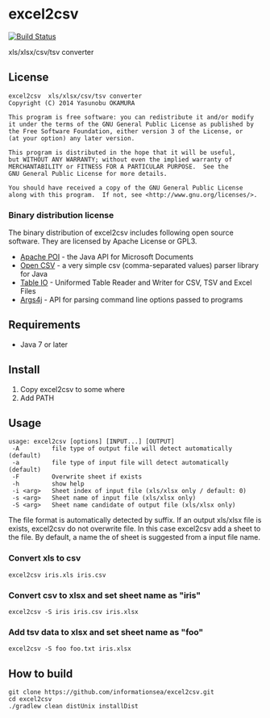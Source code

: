 excel2csv
=========

[![Build Status](https://travis-ci.org/informationsea/excel2csv.svg)](https://travis-ci.org/informationsea/excel2csv)

xls/xlsx/csv/tsv converter

License
-------

    excel2csv  xls/xlsx/csv/tsv converter
    Copyright (C) 2014 Yasunobu OKAMURA

    This program is free software: you can redistribute it and/or modify
    it under the terms of the GNU General Public License as published by
    the Free Software Foundation, either version 3 of the License, or
    (at your option) any later version.

    This program is distributed in the hope that it will be useful,
    but WITHOUT ANY WARRANTY; without even the implied warranty of
    MERCHANTABILITY or FITNESS FOR A PARTICULAR PURPOSE.  See the
    GNU General Public License for more details.

    You should have received a copy of the GNU General Public License
    along with this program.  If not, see <http://www.gnu.org/licenses/>.


### Binary distribution license

The binary distribution of excel2csv includes following open source
software. They are licensed by Apache License or GPL3.

* [Apache POI] - the Java API for Microsoft Documents
* [Open CSV] - a very simple csv (comma-separated values) parser
  library for Java
* [Table IO] - Uniformed Table Reader and Writer for CSV, TSV and Excel Files
* [Args4j] - API for parsing command line options passed to programs

[Apache POI]: http://poi.apache.org
[Open CSV]: http://opencsv.sourceforge.net
[Table IO]: https://github.com/informationsea/tableio
[Args4j]: http://args4j.kohsuke.org/

Requirements
------------

* Java 7 or later


Install
-------

1. Copy excel2csv to some where
2. Add PATH

Usage
-----

    usage: excel2csv [options] [INPUT...] [OUTPUT]
     -A         file type of output file will detect automatically (default)
     -a         file type of input file will detect automatically (default)
     -F         Overwrite sheet if exists
     -h         show help
     -i <arg>   Sheet index of input file (xls/xlsx only / default: 0)
     -s <arg>   Sheet name of input file (xls/xlsx only)
     -S <arg>   Sheet name candidate of output file (xls/xlsx only)

The file format is automatically detected by suffix. If an output
xls/xlsx file is exists, excel2csv do not overwrite file. In this case
excel2csv add a sheet to the file. By default, a name the of sheet is
suggested from a input file name.

### Convert xls to csv

    excel2csv iris.xls iris.csv
    
### Convert csv to xlsx and set sheet name as "iris"

    excel2csv -S iris iris.csv iris.xlsx

### Add tsv data to xlsx and set sheet name as "foo"

    excel2csv -S foo foo.txt iris.xlsx

How to build
------------

    git clone https://github.com/informationsea/excel2csv.git
    cd excel2csv
    ./gradlew clean distUnix installDist
